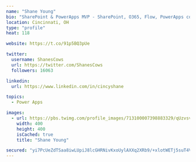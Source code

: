 ```yaml
---
name: "Shane Young"
bio: "SharePoint & PowerApps MVP - SharePoint, O365, Flow, PowerApps consulting? @PowerApps911 | Pure Snark? You found it."
location: Cincinnati, OH
type: "profile"
heat: 118

website: https://t.co/91p5BQ3pUe

twitter:
  username: ShanesCows
  url: https://twitter.com/ShanesCows
  followers: 16063

linkedin:
  url: https://www.linkedin.com/in/cincyshane

topics:
  - Power Apps

images:
  - url: https://pbs.twimg.com/profile_images/713100007398883329/qUzvsvQ3_400x400.jpg
    width: 400
    height: 400
    isCached: true
    title: "Shane Young"

secured: "yi7PcUeZdTSaa8iwLUpiJ8lcGHRNivKxoUylAXXq2XRb9/+xlotWETj5suT4VgjlDaPxiGJSL2/WTSKnuwdMTceNQ0IISf9pVMJY4ckDKZevAjEgd7GMLBTL3HNs3yXMqFTKM86PuW1nMHEDBubCF0xED5PeLgj5hSvoobL37ZcydU9cuswTVPQ/dyojF5Pmww2G9XhjI2Lx2/i0E8dPkOz2wm3IOJa5frau1GUKfwiv/90Wyc6kCkhhMCet5EUPij2zkrJZwPCLNTUbHCwUT4oq2Gh1oxt1oyeg/U94rz5qz/xlQjc1B/QlB55FUJuzV7KiZDDSAhVslU7Bi3xWfE5ePxt9KQSQKX8TJqjiicqQO2WYQzy2AP9lvEh/T1nEDS78SoNrckvB+G1K5USpwXF1S4TzD+ptzQK0PsYH8Bw=;aaaHX5f4clPaX8xbVIi1KQ=="
---
```



